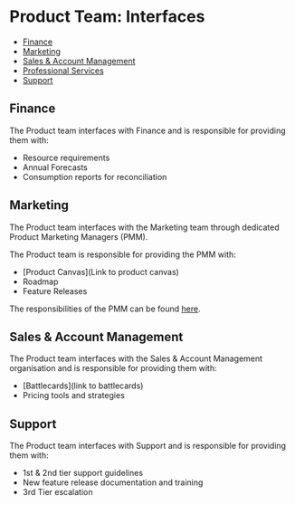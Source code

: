 # Product Team: Interfaces

* [Finance](link)
* [Marketing](link)
* [Sales & Account Management](link)
* [Professional Services](link)
* [Support](link)

## Finance

The Product team interfaces with Finance and is responsible for providing them
with:

* Resource requirements
* Annual Forecasts
* Consumption reports for reconciliation

## Marketing

The Product team interfaces with the Marketing team through dedicated Product
Marketing Managers (PMM).

The Product team is responsible for providing the PMM with:

* [Product Canvas](Link to product canvas)
* Roadmap
* Feature Releases

The responsibilities of the PMM can be found [here]().

## Sales & Account Management

The Product team interfaces with the Sales & Account Management organisation and
is responsible for providing them with:

* [Battlecards](link to battlecards)
* Pricing tools and strategies

## Support

The Product team interfaces with Support and is responsible for providing them
with:

* 1st & 2nd tier support guidelines
* New feature release documentation and training
* 3rd Tier escalation

